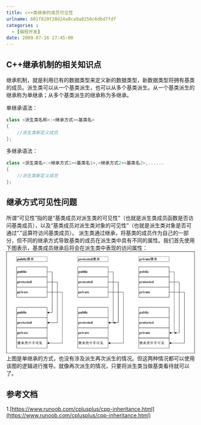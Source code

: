 ```yaml
---
title: c++类继承的成员可见性
urlname: 601f820f20d24a0ca9a8256c6dbd7fdf
categories : 
  - [编程开发]
date: 2009-07-16 17:45:00
---
```

## C++继承机制的相关知识点
继承机制，就是利用已有的数据类型来定义新的数据类型，新数据类型将拥有基类的成员。派生类可以从一个基类派生，也可以从多个基类派生。从一个基类派生的继承称为单继承；从多个基类派生的继承称为多继承。

单继承语法：
``` c++
class <派生类名称>:<继承方式><基类名>
{
    //派生类新定义成员
}; 
```

多继承语法：
``` c++
class <派生类名>:<继承方式1><基类名1>,<继承方式2><基类名2>,......
{
    //派生类新定义成员
}; 
```

## 继承方式可见性问题
所谓“可见性”指的是“基类成员对派生类的可见性”（也就是派生类成员函数是否访问基类成员），以及“基类成员对派生类对象的可见性”（也就是派生类对象是否可通过"."运算符访问基类成员）。
派生类通过继承，将基类的成员作为自己的一部分，但不同的继承方式导致基类的成员在派生类中具有不同的属性。我们首先使用下图表示，基类成员继承后将会在派生类中表现的访问属性：
![](/images/601f820f20d24a0ca9a8256c6dbd7fdf/1.jpg)
上图是单继承的方式，也没有涉及派生再次派生的情况。但这两种情况都可以使用该图的逻辑进行推导。就像再次派生的情况，只要将派生类当做基类看待就可以了。


## 参考文档
1.[https://www.runoob.com/cplusplus/cpp-inheritance.html](https://www.runoob.com/cplusplus/cpp-inheritance.html)
